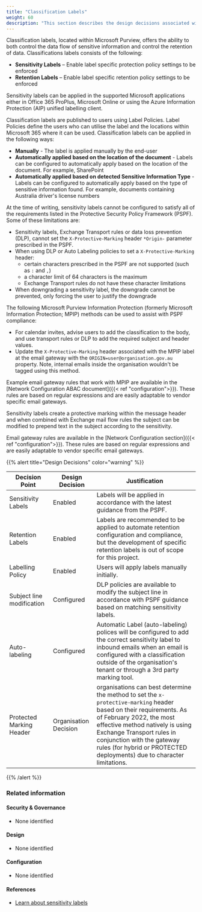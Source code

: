 ```yaml
---
title: "Classification Labels"
weight: 60
description: "This section describes the design decisions associated with Microsoft 365 security features for system(s) built using ASD's Blueprint for Secure Cloud."
---
```


Classification labels, located within Microsoft Purview, offers the ability to both control the data flow of sensitive information and control the retention of data. Classifications labels consists of the following:

* **Sensitivity Labels** – Enable label specific protection policy settings to be enforced
* **Retention Labels** – Enable label specific retention policy settings to be enforced

Sensitivity labels can be applied in the supported Microsoft applications either in Office 365 ProPlus, Microsoft Online or using the Azure Information Protection (AIP) unified labelling client.

Classification labels are published to users using Label Policies. Label Policies define the users who can utilise the label and the locations within Microsoft 365 where it can be used. Classification labels can be applied in the following ways:

* **Manually** - The label is applied manually by the end-user
* **Automatically applied based on the location of the document** - Labels can be configured to automatically apply based on the location of the document. For example, SharePoint
* **Automatically applied based on detected Sensitive Information Type** - Labels can be configured to automatically apply based on the type of sensitive information found. For example, documents containing Australia driver's license numbers

At the time of writing, sensitivity labels cannot be configured to satisfy all of the requirements listed in the Protective Security Policy Framework (PSPF). Some of these limitations are:

* Sensitivity labels, Exchange Transport rules or data loss prevention (DLP), cannot set the `X-Protective-Marking` header `*Origin-` parameter prescribed in the PSPF.
* When using DLP or Auto Labeling policies to set a  `X-Protective-Marking` header:
  * certain characters prescribed in the PSPF are not supported (such as `:` and `,`) 
  * a character limit of 64 characters is the maximum
  * Exchange Transport rules do not have these character limitations
* When downgrading a sensitivity label, the downgrade cannot be prevented, only forcing the user to justify the downgrade

The following Microsoft Purview Information Protection (formerly Microsoft Information Protection; MPIP) methods can be used to assist with PSPF compliance:

* For calendar invites, advise users to add the classification to the body, and use transport rules or DLP to add the required subject and header values.
* Update the `X-Protective-Marking` header associated with the MPIP label at the email gateway with the `ORIGIN=user@organisation.gov.au` property. Note, internal emails inside the organisation wouldn't be tagged using this method.

Example email gateway rules that work with MPIP are available in the [Network Configuration ABAC document]({{< ref "configuration">}}). These rules are based on regular expressions and are easily adaptable to vendor specific email gateways.

Sensitivity labels create a protective marking within the message header and when combined with Exchange mail flow rules the subject can be modified to prepend text in the subject according to the sensitivity.

Email gateway rules are available in the [Network Configuration section]({{< ref "configuration">}}). These rules are based on regular expressions and are easily adaptable to vendor specific email gateways.

{{% alert title="Design Decisions" color="warning" %}}

| Decision Point            | Design Decision       | Justification                                                                                                                                                                                                                                                                                                    |
|---------------------------|-----------------------|------------------------------------------------------------------------------------------------------------------------------------------------------------------------------------------------------------------------------------------------------------------------------------------------------------------|
| Sensitivity Labels        | Enabled               | Labels will be applied in accordance with the latest guidance from the PSPF.                                                                                                                                                                                                                                     |
| Retention Labels          | Enabled               | Labels are recommended to be applied to automate retention configuration and compliance, but the development of specific retention labels is out of scope for this project.                                                                                                                                      |
| Labelling Policy          | Enabled               | Users will apply labels manually initially.                                                                                                                                                                                                                                                                      |
| Subject line modification | Configured            | DLP policies are available to modify the subject line in accordance with PSPF guidance based on matching sensitivity labels.                                                                                                                                                                                     |
| Auto-labeling             | Configured            | Automatic Label (auto-labeling) polices will be configured to add the correct sensitivity label to inbound emails when an email is configured with a classification outside of the organisation's tenant or through a 3rd party marking tool.                                                                    |
| Protected Marking Header  | Organisation Decision | organisations can best determine the method to set the `x-protective-marking` header based on their requirements. As of February 2022, the most effective method natively is using Exchange Transport rules in conjunction with the gateway rules (for hybrid or PROTECTED deployments) due to character limitations. |

{{% /alert %}}

### Related information

#### Security & Governance

* None identified

#### Design

* None identified

#### Configuration

* None identified

#### References

* [Learn about sensitivity labels](https://docs.microsoft.com/microsoft-365/compliance/sensitivity-labels?view=o365-worldwide)

